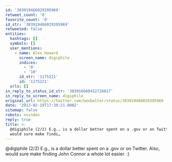 ```yaml
---
id: '303919466029395969'
retweet_count: '0'
favorite_count: '0'
id_str: '303919466029395969'
retweeted: false
entities:
  hashtags: []
  symbols: []
  user_mentions:
    - name: Alex Howard
      screen_name: digiphile
      indices:
        - '0'
        - '10'
      id_str: '1175221'
      id: '1175221'
  urls: []
in_reply_to_status_id_str: '303916680432726017'
in_reply_to_screen_name: digiphile
original_url: https://twitter.com/benbalter/status/303919466029395969
date: '2013-02-19T17:30:21.000Z'
sitemap: false
robots: noindex
reply: true
title: >-
  @digiphile (2/2) E.g., is a dollar better spent on a .gov or on Twitter. Also,
  would sure make findi…
---
```


@digiphile (2/2) E.g., is a dollar better spent on a .gov or on Twitter. Also, would sure make finding John Connor a whole lot easier. :)